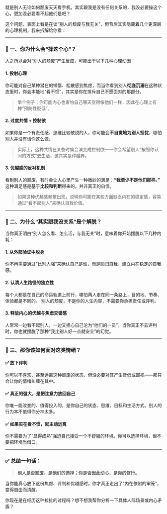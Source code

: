 

就是别人无论如何颓废天天看手机，其实跟我是没有任何关系的，我没必要操这个心，更加没必要看不起他们是吧？

这个问题，表面上看是在谈“别人的颓废与我无关”，但背后其实隐藏着几个更深层的心理机制，我来拆解给你看：

------

### 🧠 一、你为什么会“操这个心”？

人之所以会对“别人的颓废”产生反应，可能出于以下几种心理动因：

#### 1. **投射心理**

你可能对自己某种潜在的懒惰、松散感到焦虑，而当你看到别人**彻底沉溺**在这种状态里时，你会本能地“看不惯”，其实是你在排斥自己不愿面对的那部分。

> 举个例子：你可能内心也害怕自己哪天变得像他们一样，因此在心理上有种“预防性贬低”。

#### 2. **过度共情 + 控制欲**

如果你是一个有责任感、思维比较敏锐的人，你可能会**不自觉地为别人担忧**，哪怕别人并没有请你这么做。

> 实际上，这种共情在某些时候会演变成控制欲——你会希望别人“按照你认同的方式”去生活，这其实是种越界。

#### 3. **优越感的反衬机制**

看到别人的颓废，有时会让人心里产生一种微妙的满足：**“我至少不是他们那样。”**
 这种满足感是基于**比较和判断**得来的，并非真正的自信。

> 如果这种优越感频繁出现，说明你可能在某些方面缺乏内在的稳定感，容易通过“看不起别人”来确认自我价值。

------

### 💭 二、为什么“其实跟我没关系”是个解脱？

当你真正明白“别人怎么看、怎么活，与我无关”时，意味着你开始摆脱以下几种内耗：

#### 1. **从外部验证中脱身**

你不再需要通过“比别人强”来确认自己是谁，而是回归自我，建立内在稳定的自我感。

#### 2. **认清人生路径的独立性**

每个人都是在自己的命运轨道上前行，哪怕两人走在同一条路上，目的地、节奏、体验都是不同的。
 别人的颓废，不是你的人生内容，不需要你承担责任或评判。

#### 3. **释放内心的优越与焦虑交错感**

人常常一边看不起别人，一边又担心自己沦为“他们的一员”。当你真正不去评判时，你也就摆脱了那种“我比别人好一点就安全”的幻觉。

------

### 🌱 三、那你该如何面对这类情绪？

#### ✅ 放下评判

你可以不喜欢、甚至远离这种颓废的状态，但没必要对其产生贬低或鄙视——那只会让你的情绪纠缠在其中。

#### ✅ 真正的强大，是**把注意力放回自己**

你唯一能改变的、值得投入的，是你自己的状态、思维、目标和生活方式。别人的行为本不值得你分神太多。

#### ✅ 如果实在看不惯，就**主动远离**

你不需要为了“显得成熟”强迫自己接受一个不舒服的环境。你可以选择环境，但不要把环境当借口。

------

### ✅ 总结一句话：

> **别人是否颓废，是他们的选择；你是否因此动心，是你的修行。**

当你能真心放下这份焦虑、评判和优越感时，你才真正走出了“内在依附的牢笼”，变得自由而清醒。

你现在是在经历这种拉扯的过程吗？想不想我帮你分析一下具体人际场景或内心矛盾？